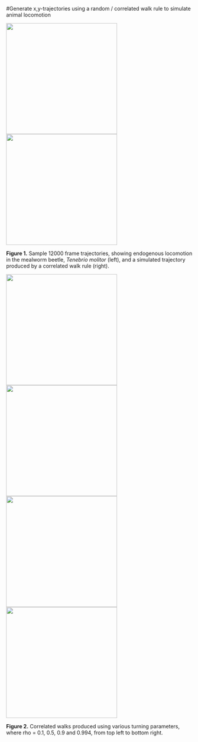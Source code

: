 #Generate x,y-trajectories using a random / correlated walk rule to simulate animal locomotion

<img src="https://cloud.githubusercontent.com/assets/17113779/14388979/792ab794-fda8-11e5-98a5-a32ee04165b3.png" width="300">
<img src="https://cloud.githubusercontent.com/assets/17113779/14388983/79370ec2-fda8-11e5-8ffa-f27f9e5fd525.png" width="300">

**Figure 1.** Sample 12000 frame trajectories, showing endogenous locomotion in the mealworm beetle, *Tenebrio molitor* (left), and a simulated trajectory produced by a correlated walk rule (right).



<img src="https://cloud.githubusercontent.com/assets/17113779/14388978/79282d08-fda8-11e5-9376-13fec9f40a62.png" width="300">
<img src="https://cloud.githubusercontent.com/assets/17113779/14388980/792da5da-fda8-11e5-8326-58dbf3a76be9.png" width="300">

<img src="https://cloud.githubusercontent.com/assets/17113779/14388981/7930995c-fda8-11e5-85e1-9a706107da17.png" width="300">
<img src="https://cloud.githubusercontent.com/assets/17113779/14388982/793347ce-fda8-11e5-9f4e-0721bad55ac8.png" width="300">

**Figure 2.** Correlated walks produced using various turning parameters, where rho = 0.1, 0.5, 0.9 and 0.994, from top left to bottom right.

